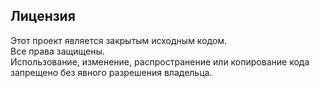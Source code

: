 ## Лицензия

Этот проект является закрытым исходным кодом.  
Все права защищены.  
Использование, изменение, распространение или копирование кода запрещено без явного разрешения владельца.
